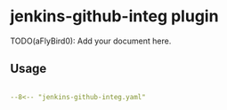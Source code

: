 # jenkins-github-integ plugin

TODO(aFlyBird0): Add your document here.
## Usage

```yaml

--8<-- "jenkins-github-integ.yaml"

```

